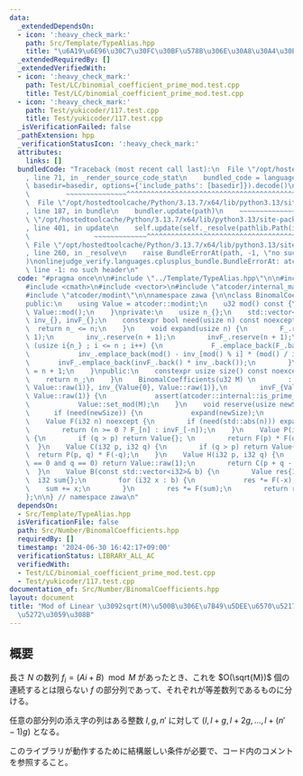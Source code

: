 ```yaml
---
data:
  _extendedDependsOn:
  - icon: ':heavy_check_mark:'
    path: Src/Template/TypeAlias.hpp
    title: "\u6A19\u6E96\u30C7\u30FC\u30BF\u578B\u306E\u30A8\u30A4\u30EA\u30A2\u30B9"
  _extendedRequiredBy: []
  _extendedVerifiedWith:
  - icon: ':heavy_check_mark:'
    path: Test/LC/binomial_coefficient_prime_mod.test.cpp
    title: Test/LC/binomial_coefficient_prime_mod.test.cpp
  - icon: ':heavy_check_mark:'
    path: Test/yukicoder/117.test.cpp
    title: Test/yukicoder/117.test.cpp
  _isVerificationFailed: false
  _pathExtension: hpp
  _verificationStatusIcon: ':heavy_check_mark:'
  attributes:
    links: []
  bundledCode: "Traceback (most recent call last):\n  File \"/opt/hostedtoolcache/Python/3.13.7/x64/lib/python3.13/site-packages/onlinejudge_verify/documentation/build.py\"\
    , line 71, in _render_source_code_stat\n    bundled_code = language.bundle(stat.path,\
    \ basedir=basedir, options={'include_paths': [basedir]}).decode()\n          \
    \         ~~~~~~~~~~~~~~~^^^^^^^^^^^^^^^^^^^^^^^^^^^^^^^^^^^^^^^^^^^^^^^^^^^^^^^^^^^^^^^^^^\n\
    \  File \"/opt/hostedtoolcache/Python/3.13.7/x64/lib/python3.13/site-packages/onlinejudge_verify/languages/cplusplus.py\"\
    , line 187, in bundle\n    bundler.update(path)\n    ~~~~~~~~~~~~~~^^^^^^\n  File\
    \ \"/opt/hostedtoolcache/Python/3.13.7/x64/lib/python3.13/site-packages/onlinejudge_verify/languages/cplusplus_bundle.py\"\
    , line 401, in update\n    self.update(self._resolve(pathlib.Path(included), included_from=path))\n\
    \                ~~~~~~~~~~~~~^^^^^^^^^^^^^^^^^^^^^^^^^^^^^^^^^^^^^^^^^^^^\n \
    \ File \"/opt/hostedtoolcache/Python/3.13.7/x64/lib/python3.13/site-packages/onlinejudge_verify/languages/cplusplus_bundle.py\"\
    , line 260, in _resolve\n    raise BundleErrorAt(path, -1, \"no such header\"\
    )\nonlinejudge_verify.languages.cplusplus_bundle.BundleErrorAt: atcoder/internal_math.hpp:\
    \ line -1: no such header\n"
  code: "#pragma once\n\n#include \"../Template/TypeAlias.hpp\"\n\n#include <cassert>\n\
    #include <cmath>\n#include <vector>\n#include \"atcoder/internal_math.hpp\"\n\
    #include \"atcoder/modint\"\n\nnamespace zawa {\n\nclass BinomalCoefficients {\n\
    public:\n    using Value = atcoder::modint;\n    u32 mod() const {\n        return\
    \ Value::mod();\n    }\nprivate:\n    usize n_{};\n    std::vector<Value> F_{},\
    \ inv_{}, invF_{};\n    constexpr bool need(usize n) const noexcept {\n      \
    \  return n_ <= n;\n    }\n    void expand(usize n) {\n        F_.reserve(n +\
    \ 1);\n        inv_.reserve(n + 1);\n        invF_.reserve(n + 1);\n        for\
    \ (usize i{n_} ; i <= n ; i++) {\n            F_.emplace_back(F_.back() * Value{i});\n\
    \            inv_.emplace_back(mod() - inv_[mod() % i] * (mod() / i));\n     \
    \       invF_.emplace_back(invF_.back() * inv_.back());\n        }\n        n_\
    \ = n + 1;\n    }\npublic:\n    constexpr usize size() const noexcept {\n    \
    \    return n_;\n    }\n    BinomalCoefficients(u32 M) \n        : n_{2u}, F_{Value::raw(1),\
    \ Value::raw(1)}, inv_{Value{0}, Value::raw(1)},\n        invF_{Value::raw(1),\
    \ Value::raw(1)} {\n            assert(atcoder::internal::is_prime_constexpr(M));\n\
    \            Value::set_mod(M);\n    }\n    void reserve(usize newSize) {\n  \
    \      if (need(newSize)) {\n            expand(newSize);\n        }\n    }\n\
    \    Value F(i32 n) noexcept {\n        if (need(std::abs(n))) expand(static_cast<usize>(std::abs(n)));\n\
    \        return (n >= 0 ? F_[n] : invF_[-n]);\n    }\n    Value P(i32 p, i32 q)\
    \ {\n        if (q > p) return Value{}; \n        return F(p) * F(q - p);\n  \
    \  }\n    Value C(i32 p, i32 q) {\n        if (q > p) return Value{};\n      \
    \  return P(p, q) * F(-q);\n    }\n    Value H(i32 p, i32 q) {\n        if (p\
    \ == 0 and q == 0) return Value::raw(1);\n        return C(p + q - 1, q);\n  \
    \  }\n    Value B(const std::vector<i32>& b) {\n        Value res{1};\n      \
    \  i32 sum{};\n        for (i32 x : b) {\n            res *= F(-x);\n        \
    \    sum += x;\n        }\n        res *= F(sum);\n        return res;\n    }\n\
    };\n\n} // namespace zawa\n"
  dependsOn:
  - Src/Template/TypeAlias.hpp
  isVerificationFile: false
  path: Src/Number/BinomalCoefficients.hpp
  requiredBy: []
  timestamp: '2024-06-30 16:42:17+09:00'
  verificationStatus: LIBRARY_ALL_AC
  verifiedWith:
  - Test/LC/binomial_coefficient_prime_mod.test.cpp
  - Test/yukicoder/117.test.cpp
documentation_of: Src/Number/BinomalCoefficients.hpp
layout: document
title: "Mod of Linear \u3092sqrt(M)\u500B\u306E\u7B49\u5DEE\u6570\u5217\u306B\u5206\
  \u5272\u3059\u308B"
---
```


## 概要

長さ $N$ の数列 $f_i = (Ai + B) \mod M$ があったとき、これを $O(\sqrt{M})$ 個の連続するとは限らない $f$ の部分列であって、それぞれが等差数列であるものに分ける。

任意の部分列の添え字の列はある整数 $l, g, n'$ に対して $(l, l + g, l + 2g, \dots, l + (n'-1)g)$ となる。

このライブラリが動作するために結構厳しい条件が必要で、コード内のコメントを参照すること。
